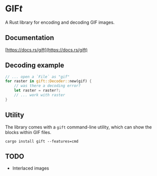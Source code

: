 # GIF*t*

A Rust library for encoding and decoding GIF images.

## Documentation
[https://docs.rs/gift](https://docs.rs/gift)

## Decoding example

```rust
// ... open a `File` as "gif"
for raster in gift::Decoder::new(gif) {
    // was there a decoding error?
    let raster = raster?;
    // ... work with raster
}
```

## Utility

The library comes with a `gift` command-line utility, which can show the blocks
within GIF files.
```
cargo install gift --features=cmd
```

## TODO

* Interlaced images
